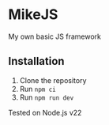 # MikeJS
My own basic JS framework

## Installation
1. Clone the repository
2. Run `npm ci`
3. Run `npm run dev`

Tested on Node.js v22
